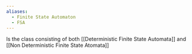 ```yaml
---
aliases:
  - Finite State Automaton
  - FSA
---
```


Is the class consisting of both [[Deterministic Finite State Automata]] and [[Non Deterministic Finite State Atomata]]